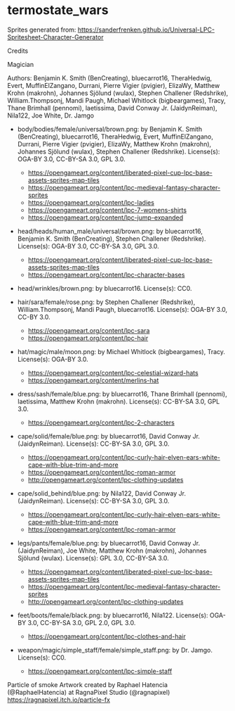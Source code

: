 # termostate_wars


Sprites generated from:
https://sanderfrenken.github.io/Universal-LPC-Spritesheet-Character-Generator




Credits


Magician

Authors: Benjamin K. Smith (BenCreating), bluecarrot16, TheraHedwig, Evert, MuffinElZangano, Durrani, Pierre Vigier (pvigier), ElizaWy, Matthew Krohn (makrohn), Johannes Sjölund (wulax), Stephen Challener (Redshrike), William.Thompsonj, Mandi Paugh, Michael Whitlock (bigbeargames), Tracy, Thane Brimhall (pennomi), laetissima, David Conway Jr. (JaidynReiman), Nila122, Joe White, Dr. Jamgo

- body/bodies/female/universal/brown.png: by Benjamin K. Smith (BenCreating), bluecarrot16, TheraHedwig, Evert, MuffinElZangano, Durrani, Pierre Vigier (pvigier), ElizaWy, Matthew Krohn (makrohn), Johannes Sjölund (wulax), Stephen Challener (Redshrike). License(s): OGA-BY 3.0, CC-BY-SA 3.0, GPL 3.0. 
    - https://opengameart.org/content/liberated-pixel-cup-lpc-base-assets-sprites-map-tiles
    - https://opengameart.org/content/lpc-medieval-fantasy-character-sprites
    - https://opengameart.org/content/lpc-ladies
    - https://opengameart.org/content/lpc-7-womens-shirts
    - https://opengameart.org/content/lpc-jump-expanded

- head/heads/human_male/universal/brown.png: by bluecarrot16, Benjamin K. Smith (BenCreating), Stephen Challener (Redshrike). License(s): OGA-BY 3.0, CC-BY-SA 3.0, GPL 3.0. 
    - https://opengameart.org/content/liberated-pixel-cup-lpc-base-assets-sprites-map-tiles
    - https://opengameart.org/content/lpc-character-bases

- head/wrinkles/brown.png: by bluecarrot16. License(s): CC0. 

- hair/sara/female/rose.png: by Stephen Challener (Redshrike), William.Thompsonj, Mandi Paugh, bluecarrot16. License(s): OGA-BY 3.0, CC-BY 3.0. 
    - https://opengameart.org/content/lpc-sara
    - https://opengameart.org/content/lpc-hair

- hat/magic/male/moon.png: by Michael Whitlock (bigbeargames), Tracy. License(s): OGA-BY 3.0. 
    - https://opengameart.org/content/lpc-celestial-wizard-hats
    - https://opengameart.org/content/merlins-hat

- dress/sash/female/blue.png: by bluecarrot16, Thane Brimhall (pennomi), laetissima, Matthew Krohn (makrohn). License(s): CC-BY-SA 3.0, GPL 3.0. 
    - https://opengameart.org/content/lpc-2-characters

- cape/solid/female/blue.png: by bluecarrot16, David Conway Jr. (JaidynReiman). License(s): CC-BY-SA 3.0, GPL 3.0. 
    - https://opengameart.org/content/lpc-curly-hair-elven-ears-white-cape-with-blue-trim-and-more
    - https://opengameart.org/content/lpc-roman-armor
    - http://opengameart.org/content/lpc-clothing-updates

- cape/solid_behind/blue.png: by Nila122, David Conway Jr. (JaidynReiman). License(s): CC-BY-SA 3.0, GPL 3.0. 
    - https://opengameart.org/content/lpc-curly-hair-elven-ears-white-cape-with-blue-trim-and-more
    - https://opengameart.org/content/lpc-roman-armor

- legs/pants/female/blue.png: by bluecarrot16, David Conway Jr. (JaidynReiman), Joe White, Matthew Krohn (makrohn), Johannes Sjölund (wulax). License(s): GPL 3.0, CC-BY-SA 3.0. 
    - https://opengameart.org/content/liberated-pixel-cup-lpc-base-assets-sprites-map-tiles
    - https://opengameart.org/content/lpc-medieval-fantasy-character-sprites
    - http://opengameart.org/content/lpc-clothing-updates

- feet/boots/female/black.png: by bluecarrot16, Nila122. License(s): OGA-BY 3.0, CC-BY-SA 3.0, GPL 2.0, GPL 3.0. 
    - https://opengameart.org/content/lpc-clothes-and-hair

- weapon/magic/simple_staff/female/simple_staff.png: by Dr. Jamgo. License(s): CC0. 
    - https://opengameart.org/content/lpc-simple-staff




Particle of smoke
Artwork created by Raphael Hatencia (@RaphaelHatencia) at RagnaPixel Studio (@ragnapixel)
https://ragnapixel.itch.io/particle-fx